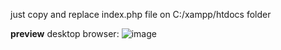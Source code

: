 just copy and replace index.php file on C:/xampp/htdocs folder

**preview**
desktop browser:
![image](https://github.com/lukman754/localhost-dashboard/assets/43158553/be525a07-bc7f-4231-841e-bd6a63300a73)
